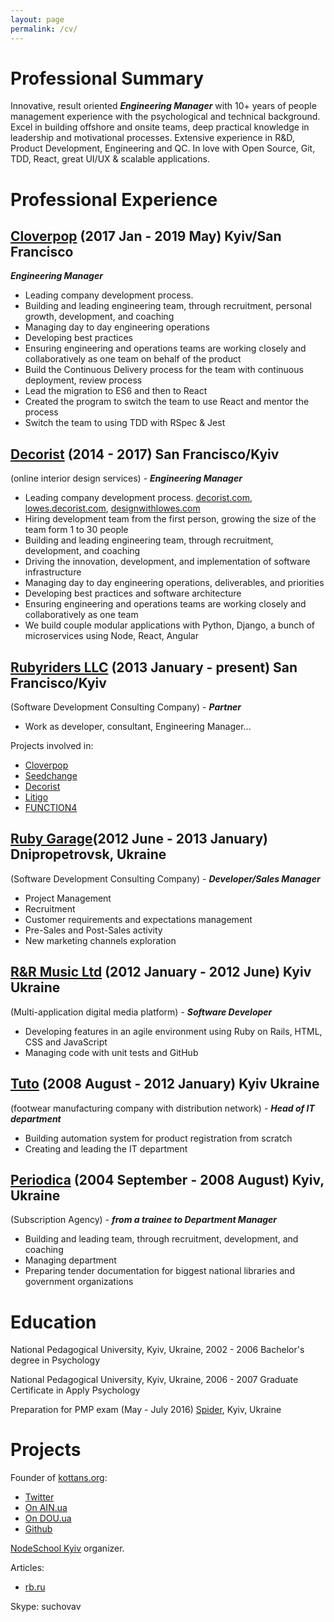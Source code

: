 ```yaml
---
layout: page
permalink: /cv/
---
```


# Professional Summary

Innovative, result oriented ***Engineering Manager*** with 10+ years of people management experience with the psychological and technical background. Excel in building offshore and onsite teams, deep practical knowledge in leadership and motivational processes. Extensive experience in R&D, Product Development, Engineering and QC. In love with Open Source, Git, TDD, React, great UI/UX & scalable applications.

# Professional Experience

<!-- Cloverpop -->

## [Cloverpop](https://www.cloverpop.com/) (2017 Jan - 2019 May) Kyiv/San Francisco

***Engineering Manager***

* Leading company development process.
* Building and leading engineering team, through recruitment, personal growth, development, and
coaching
* Managing day to day engineering operations
* Developing best practices
* Ensuring engineering and operations teams are working closely and collaboratively as one team
on behalf of the product
* Build the Continuous Delivery process for the team with continuous deployment, review process
* Lead the migration to ES6 and then to React
* Created the program to switch the team to use React and mentor the process
* Switch the team to using TDD with RSpec & Jest

<!-- Cloverpop -->

<!-- DECORIST -->

## [Decorist](https://www.decorist.com/) (2014 - 2017) San Francisco/Kyiv

(online interior design services) - ***Engineering Manager***

* Leading company development process.
 [decorist.com](https://decorist.com/), [lowes.decorist.com](http://lowes.decorist.com/), [designwithlowes.com](https://www.designwithlowes.com/)
* Hiring development team from the first person, growing the size of the team form 1 to 30 people
* Building and leading engineering team, through recruitment, development, and
coaching
* Driving the innovation, development, and implementation of software infrastructure
* Managing day to day engineering operations, deliverables, and priorities
* Developing best practices and software architecture
* Ensuring engineering and operations teams are working closely and collaboratively as one team
* We build couple modular applications with Python, Django, a bunch of microservices using Node, React, Angular

<!-- DECORIST -->

<!-- RUBYRIDERS -->

## [Rubyriders LLC](http://www.rubyriders.com/) (2013 January - present) San Francisco/Kyiv

(Software Development Consulting Company) - ***Partner***

* Work as developer, consultant, Engineering Manager...

Projects involved in:

* [Cloverpop](https://www.cloverpop.com/)
* [Seedchange](https://www.seedchange.com/)
* [Decorist](https://www.decorist.com/)
* [Litigo](http://www.litigo.org/)
* [FUNCTION4](http://fn4.us/)

<!-- RUBYRIDERS -->

<!-- RUBYGARAGE -->

## [Ruby Garage](https://rubygarage.org/)(2012 June - 2013 January) Dnipropetrovsk, Ukraine

(Software Development Consulting Company) - ***Developer/Sales Manager***

* Project Management
* Recruitment
* Customer requirements and expectations management
* Pre-Sales and Post-Sales activity
* New marketing channels exploration

<!-- RUBYGARAGE -->

<!-- TUNHOG -->

## [R&R Music Ltd](https://www.linkedin.com/company/1938618) (2012 January - 2012 June) Kyiv Ukraine

(Multi-application digital media platform) - ***Software Developer***

* Developing features in an agile environment using Ruby on Rails, HTML, CSS and JavaScript
* Managing code with unit tests and GitHub

<!-- TUNHOG -->

<!-- TUTO -->

## [Tuto](http://tuto.bigopt.com/) (2008 August - 2012 January) Kyiv Ukraine

(footwear manufacturing company with distribution network) - ***Head of IT department***

* Building automation system for product registration from scratch
* Creating and leading the IT department

<!-- TUNHOG -->

<!-- PERIODICA -->

## [Periodica](http://www.periodik.com.ua/) (2004 September - 2008 August) Kyiv, Ukraine

(Subscription Agency) - ***from a trainee to Department Manager***
<!-- TODO fix this -->

* Building and leading team, through recruitment, development, and
coaching
* Managing department
* Preparing tender documentation for biggest national libraries and government organizations

<!-- PERIODICA -->

# Education

National Pedagogical University, Kyiv, Ukraine, 2002 - 2006 Bachelor's degree in Psychology

National Pedagogical University, Kyiv, Ukraine, 2006 - 2007 Graduate Certificate in Apply Psychology
<!-- TODO University in front of the courses -->
Preparation for PMP exam (May - July 2016) [Spider](http://spiderproject.com.ua/en/certification/calendar/), Kyiv, Ukraine

# Projects

Founder of [kottans.org](http://kottans.org/):

* [Twitter](https://twitter.com/kottans_org)
* [On AIN.ua](http://ain.ua/tag/kottans)
* [On DOU.ua](https://dou.ua/forums/tags/kottans.org/)
* [Github](https://github.com/Kottans)

<!-- Founder of [Rubyschool](http://rubyschool.co/) -->
[NodeSchool Kyiv](https://nodeschool.io/kyiv/) organizer.

Articles:

* [rb.ru](http://rb.ru/author/sychov/)

Skype: suchovav
